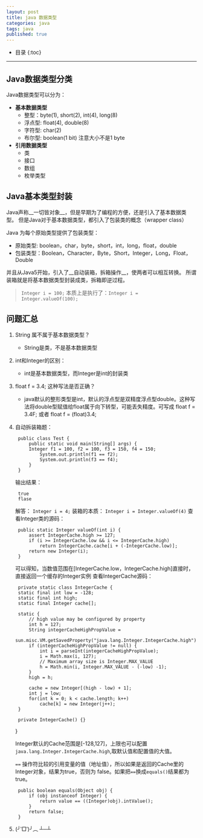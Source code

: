 ```yaml
---
layout: post
title: java 数据类型
categories: java
tags: java
published: true
---
```


* 目录
{:toc}

---

## Java数据类型分类

Java数据类型可以分为：

- __基本数据类型__
	- 整型：byte(1), short(2), int(4), long(8)
	- 浮点型: float(4), double(8)
	- 字符型: char(2)
	- 布尔型: boolean(1 bit) 注意大小不是1 byte
- __引用数据类型__
	- 类
	- 接口
	- 数组
	- 枚举类型

## Java基本类型封装

Java声称__一切皆对象__，但是早期为了编程的方便，还是引入了基本数据类型。
但是Java对于基本数据类型，都引入了包装类的概念（wrapper class）

Java 为每个原始类型提供了包装类型： 

- 原始类型: boolean，char，byte，short，int，long，float，double 
- 包装类型：Boolean，Character，Byte，Short，Integer，Long，Float，Double

并且从Java5开始，引入了__自动装箱，拆箱操作__，使两者可以相互转换。
所谓装箱就是将基本数据类型封装成类，拆箱即逆过程。
 
> `Integer i = 100;`
> 本质上是执行了：`Integer i = Integer.valueOf(100); `

## 问题汇总

1. String 属不属于基本数据类型？
	- String是类，不是基本数据类型
2. int和Integer的区别：
	- int是基本数据类型，而Integer是int的封装类
3. float f = 3.4; 这种写法是否正确？
	- java默认的整形类型是int，默认的浮点型是双精度浮点型double。这种写法将double型赋值给float属于向下转型，可能丢失精度。可写成 float f = 3.4F; 或者 float f = (float)3.4;

4. 自动拆装箱题：

		public class Test {
   			public static void main(String[] args) {
          	Integer f1 = 100, f2 = 100, f3 = 150, f4 = 150;
        		System.out.println(f1 == f2);
        		System.out.println(f3 == f4);
    	 	}
		}

	输出结果：
		
		true
		flase
		
	解答：
	`Integer i = 4;` 装箱的本质： `Integer i = Integer.valueOf(4)`
	查看Integer类的源码：
	
		public static Integer valueOf(int i) {
			assert IntegerCache.high >= 127;
			if (i >= IntegerCache.low && i <= IntegerCache.high)
				return IntegerCache.cache[i + (-IntegerCache.low)];
			return new Integer(i);
		}
	
	可以得知，当数值范围在[IntegerCache.low，IntegerCache.high]直接时，直接返回一个缓存的Integer实例
	查看IntegerCache源码：
	
	    private static class IntegerCache {
        static final int low = -128;
        static final int high;
        static final Integer cache[];

        static {
            // high value may be configured by property
            int h = 127;
            String integerCacheHighPropValue =
                sun.misc.VM.getSavedProperty("java.lang.Integer.IntegerCache.high");
            if (integerCacheHighPropValue != null) {
                int i = parseInt(integerCacheHighPropValue);
                i = Math.max(i, 127);
                // Maximum array size is Integer.MAX_VALUE
                h = Math.min(i, Integer.MAX_VALUE - (-low) -1);
            }
            high = h;

            cache = new Integer[(high - low) + 1];
            int j = low;
            for(int k = 0; k < cache.length; k++)
                cache[k] = new Integer(j++);
        }

        private IntegerCache() {}
    }
	
	Integer默认的Cache范围是[-128,127]，上限也可以配置`java.lang.Integer.IntegerCache.high`,取默认值和配置值的大值。
	
	`==` 操作符比较的引用变量的值（地址值），所以如果是返回的Cache里的Integer对象，结果为true，否则为 false。如果把`==`换成`equals()`结果都为true。
	
		public boolean equals(Object obj) {
			if (obj instanceof Integer) {
				return value == ((Integer)obj).intValue();
			}
			return false;
		}
	
5. (╯‵□′)╯︵ ┴─┴
